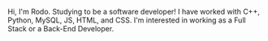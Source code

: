 Hi, I'm Rodo. Studying to be a software developer! I have worked with C++, Python, MySQL, JS, HTML, and CSS. I'm interested in working as a Full Stack or a Back-End Developer.

<!---
RodoBP/RodoBP is a ✨ special ✨ repository because its `README.md` (this file) appears on your GitHub profile.
You can click the Preview link to take a look at your changes.
--->
